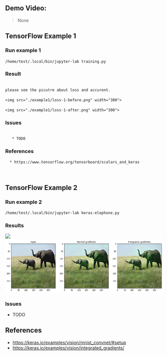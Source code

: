 ## Demo Video:
> None

## TensorFlow Example 1
### Run example 1
```
/home/test/.local/bin/jupyter-lab training.py
```
### Result
```

please see the picutre about loss and accurent.

<img src="./example1/loss-1-before.png" width="300">

<img src="./example1/loss-1-after.png" width="300">

```
### Issues
```

   * TODO

```
### References
```
  * https://www.tensorflow.org/tensorboard/scalars_and_keras



```
## TensorFlow Example 2
### Run example 2
```
/home/test/.local/bin/jupyter-lab keras-elephone.py 
```
### Results

<img src="./example2/integrated_gradients_3_1.png" width="300">

<img src="./example2/integrated_gradients_9_1.png" width="900">

### Issues

* TODO

## References
* https://keras.io/examples/vision/mnist_convnet/#setup
* https://keras.io/examples/vision/integrated_gradients/


